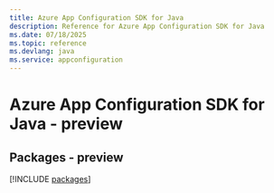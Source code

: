 ```yaml
---
title: Azure App Configuration SDK for Java
description: Reference for Azure App Configuration SDK for Java
ms.date: 07/18/2025
ms.topic: reference
ms.devlang: java
ms.service: appconfiguration
---
```

# Azure App Configuration SDK for Java - preview
## Packages - preview
[!INCLUDE [packages](app-configuration-index.md)]